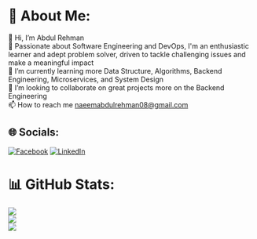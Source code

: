 # 💫 About Me:
👋 Hi, I’m Abdul Rehman<br>👀 Passionate about Software Engineering and DevOps, I'm an enthusiastic learner and adept problem solver, driven to tackle challenging issues and make a meaningful impact<br>🌱 I’m currently learning more Data Structure, Algorithms, Backend Engineering, Microservices, and System Design<br>👯 I’m looking to collaborate on great projects more on the Backend Engineering<br>📫 How to reach me naeemabdulrehman08@gmail.com


## 🌐 Socials:
[![Facebook](https://img.shields.io/badge/Facebook-%231877F2.svg?logo=Facebook&logoColor=white)](https://facebook.com/https://www.facebook.com/abdulrehman.naeem.397) [![LinkedIn](https://img.shields.io/badge/LinkedIn-%230077B5.svg?logo=linkedin&logoColor=white)](https://linkedin.com/in/https://www.linkedin.com/in/abdul-rehman-a9601520b/) 
# 📊 GitHub Stats:
![](https://github-readme-stats.vercel.app/api?username=abdulrehman1020&theme=dark&hide_border=false&include_all_commits=false&count_private=true)<br/>
![](https://github-readme-streak-stats.herokuapp.com/?user=abdulrehman1020&theme=dark&hide_border=false)<br/>
![](https://github-readme-stats.vercel.app/api/top-langs/?username=abdulrehman1020&theme=dark&hide_border=false&include_all_commits=false&count_private=true&layout=compact)

<!-- Proudly created with GPRM ( https://gprm.itsvg.in ) -->
